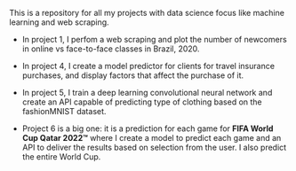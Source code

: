 This is a repository for all my projects with data science focus like machine learning and web scraping.

- In project 1, I perfom a web scraping and plot the number of newcomers in online vs face-to-face classes in Brazil, 2020.

- In project 4, I create a model predictor for clients for travel insurance purchases, and display factors that affect the purchase of it. 

- In project 5, I train a deep learning convolutional neural network and create an API capable of predicting type of clothing based on the fashionMNIST dataset.

- Project 6 is a big one: it is a prediction for each game for **FIFA World Cup Qatar 2022™** where I create a model to predict each game and an API to deliver the results based on selection from the user. I also predict the entire World Cup.
